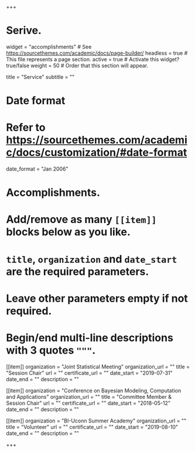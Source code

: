 +++
# Serive.
widget = "accomplishments"  # See https://sourcethemes.com/academic/docs/page-builder/
headless = true  # This file represents a page section.
active = true  # Activate this widget? true/false
weight = 50  # Order that this section will appear.

title = "Service"
subtitle = ""

# Date format
#   Refer to https://sourcethemes.com/academic/docs/customization/#date-format
date_format = "Jan 2006"

# Accomplishments.
#   Add/remove as many `[[item]]` blocks below as you like.
#   `title`, `organization` and `date_start` are the required parameters.
#   Leave other parameters empty if not required.
#   Begin/end multi-line descriptions with 3 quotes `"""`.

[[item]]
  organization = "Joint Statistical Meeting"
  organization_url = ""
  title = "Session Chair"
  url = ""
  certificate_url = ""
  date_start = "2019-07-31"
  date_end = ""
  description = ""

[[item]]
  organization = "Conference on Bayesian Modeling, Computation and Applications"
  organization_url = ""
  title = "Committee Member & Session Chair"
  url = ""
  certificate_url = ""
  date_start = "2018-05-12"
  date_end = ""
  description = ""
  
[[item]]
  organization = "BI-Uconn Summer Academy"
  organization_url = ""
  title = "Volunteer"
  url = ""
  certificate_url = ""
  date_start = "2019-08-10"
  date_end = ""
  description = ""

+++
